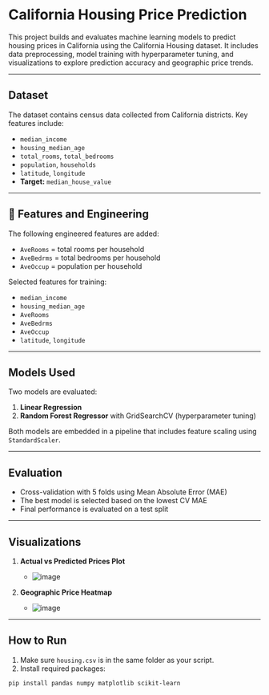 # California Housing Price Prediction

This project builds and evaluates machine learning models to predict housing prices in California using the California Housing dataset. It includes data preprocessing, model training with hyperparameter tuning, and visualizations to explore prediction accuracy and geographic price trends.

---

## Dataset

The dataset contains census data collected from California districts. Key features include:

- `median_income`
- `housing_median_age`
- `total_rooms`, `total_bedrooms`
- `population`, `households`
- `latitude`, `longitude`
- **Target:** `median_house_value`

---

## 🔧 Features and Engineering

The following engineered features are added:

- `AveRooms` = total rooms per household  
- `AveBedrms` = total bedrooms per household  
- `AveOccup` = population per household  

Selected features for training:
- `median_income`
- `housing_median_age`
- `AveRooms`
- `AveBedrms`
- `AveOccup`
- `latitude`, `longitude`

---

## Models Used

Two models are evaluated:

1. **Linear Regression**
2. **Random Forest Regressor** with GridSearchCV (hyperparameter tuning)

Both models are embedded in a pipeline that includes feature scaling using `StandardScaler`.

---

## Evaluation

- Cross-validation with 5 folds using Mean Absolute Error (MAE)
- The best model is selected based on the lowest CV MAE
- Final performance is evaluated on a test split

---

## Visualizations

1. **Actual vs Predicted Prices Plot**  
   - ![image](https://github.com/user-attachments/assets/1d66b40c-28db-46ed-9e89-df6bdb4b5087)


2. **Geographic Price Heatmap**  
   - ![image](https://github.com/user-attachments/assets/96dc7e54-bf22-4316-9fa3-ea74a47b0ec3)


---

## How to Run

1. Make sure `housing.csv` is in the same folder as your script.
2. Install required packages:

```bash
pip install pandas numpy matplotlib scikit-learn

